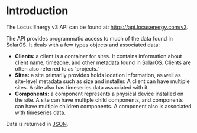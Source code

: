 # Introduction

The Locus Energy v3 API can be found at: https://api.locusenergy.com/v3.

The API provides programmatic access to much of the data found in SolarOS. It deals with a few types objects and associated data:

- **Clients:** a client is a container for sites. It contains information about client name, timezone, and other metadata found in SolarOS. Clients are often also referred to as 'projects.'
- **Sites:** a site primarily provides holds location information, as well as site-level metadata such as size and installer. A client can have multiple sites. A site also has timeseries data associated with it.
- **Components:** a component represents a physical device installed on the site. A site can have multiple child components, and components can have multiple children components. A component also is associated with timeseries data.

Data is returned in [JSON](http://en.wikipedia.org/wiki/JSON).